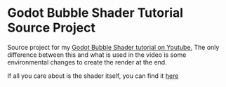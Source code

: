 # Godot Bubble Shader Tutorial Source Project
 Source project for my [Godot Bubble Shader tutorial on Youtube.](https://www.youtube.com/watch?v=sj4BeJKhe_Y)
 The only difference between this and what is used in the video is some environmental changes to create the render at the end.
 
 If all you care about is the shader itself, you can find it [here](https://github.com/sjvnnings/godot-bubble-shader-tutorial/blob/main/bubble_shader_tutorial/shader_bubble.shader)
